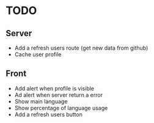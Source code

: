 # TODO

## Server

- Add a refresh users route (get new data from github)
- Cache user profile

## Front

- Add alert when profile is visible
- Ad alert when server return a error
- Show main language
- Show percentage of language usage
- Add a refresh users button
